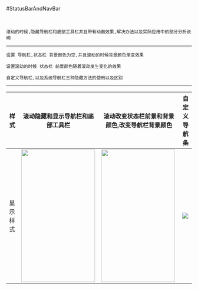 #StatusBarAndNavBar

<br>

    滚动的时候,隐藏导航栏和底部工具栏并且带有动画效果,解决办法以及实际应用中的部分分析说明
--------------------------------------------------------------------------

    设置 导航栏,状态栏 背景颜色为空,并且滚动的时候背景颜色渐变效果

    设置滚动的时候 状态栏 前景颜色随着滚动发生变化的效果

    自定义导航栏,以及系统导航栏三种隐藏方法的使用以及区别

----------------------------------------------


|样式|滚动隐藏和显示导航栏和底部工具栏|滚动改变状态栏前景和背景颜色,改变导航栏背景颜色|自定义导航条|
|---|------------------------- |--------------------------------------|----------|
|显示样式| <img src="https://github.com/andyysea/StatusBarAndNavgationBar/blob/master/GIF/one.gif" width=200 height=360 /> | <img src="https://github.com/andyysea/StatusBarAndNavgationBar/blob/master/GIF/two.gif" width=200 height=360 /> | <img src="https://github.com/andyysea/StatusBarAndNavgationBar/blob/master/GIF/four.gif">


<br/>


